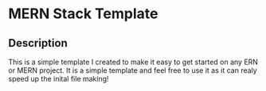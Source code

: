 # MERN Stack Template

## Description
This is a simple template I created to make it easy to get started on any ERN or MERN project. It is a simple template and feel free to use it as it can realy speed up the inital file making!
